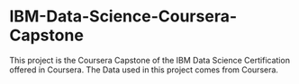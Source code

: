 # IBM-Data-Science-Coursera-Capstone

This project is the Coursera Capstone of the IBM Data Science Certification offered in Coursera. The Data used in this project comes from Coursera.
